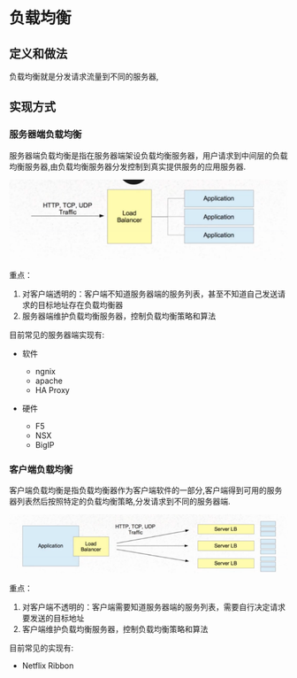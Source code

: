 # 负载均衡

## 定义和做法

负载均衡就是分发请求流量到不同的服务器,

## 实现方式

### 服务器端负载均衡

服务器端负载均衡是指在服务器端架设负载均衡服务器，用户请求到中间层的负载均衡服务器,由负载均衡服务器分发控制到真实提供服务的应用服务器.

![](images/style_server.png)

重点：

1. 对客户端透明的：客户端不知道服务器端的服务列表，甚至不知道自己发送请求的目标地址存在负载均衡器
2. 服务器端维护负载均衡服务器，控制负载均衡策略和算法

目前常见的服务器端实现有:

* 软件

	- ngnix
	- apache
	- HA Proxy

* 硬件

	- F5
	- NSX
    - BigIP

### 客户端负载均衡

客户端负载均衡是指负载均衡器作为客户端软件的一部分,客户端得到可用的服务器列表然后按照特定的负载均衡策略,分发请求到不同的服务器端.

![](images/style_client.png)

重点：

1. 对客户端不透明的：客户端需要知道服务器端的服务列表，需要自行决定请求要发送的目标地址
2. 客户端维护负载均衡服务器，控制负载均衡策略和算法

目前常见的实现有:

- Netflix Ribbon

